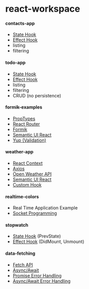 # react-workspace
 

#### contacts-app

- [State Hook](https://reactjs.org/docs/hooks-state.html)
- [Effect Hook](https://reactjs.org/docs/hooks-effect.html)
- listing
- filtering

#### todo-app

- [State Hook](https://reactjs.org/docs/hooks-state.html)
- [Effect Hook](https://reactjs.org/docs/hooks-effect.html)
- listing
- filtering
- CRUD (no persistence)

#### formik-examples

- [PropTypes](https://reactjs.org/docs/typechecking-with-proptypes.html)
- [React Router](https://v5.reactrouter.com/web/guides/quick-start)
- [Formik](https://formik.org/)
- [Semantic UI React](https://react.semantic-ui.com/)
- [Yup (Validation)](https://github.com/jquense/yup)

#### weather-app

- [React Context](https://reactjs.org/docs/context.html)
- [Axios](https://axios-http.com/docs/intro)
- [Open Weather API](https://openweathermap.org/api)
- [Semantic UI React](https://react.semantic-ui.com/)
- [Custom Hook](./weather-app/src/context/AppContext.js)

#### realtime-colors

- Real Time Application Example
- [Socket Programming](https://socket.io/)

#### stopwatch

- [State Hook](https://reactjs.org/docs/hooks-state.html) (PrevState)
- [Effect Hook](https://reactjs.org/docs/hooks-effect.html) (DidMount, Unmount)

#### data-fetching

- [Fetch API](https://javascript.info/fetch-api)
- [Async/Await](https://javascript.info/async-await)
- [Promise Error Handling](https://javascript.info/promise-error-handling)
- [Async/Await Error Handling](https://javascript.info/async-await#error-handling)
